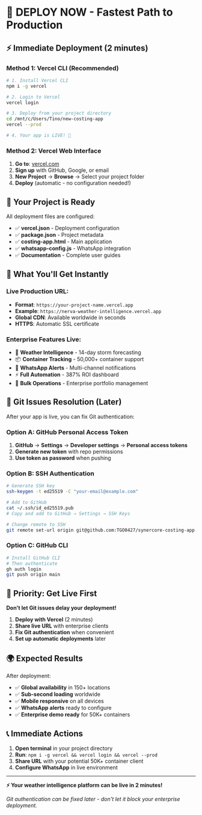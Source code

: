 # 🚀 DEPLOY NOW - Fastest Path to Production

## ⚡ Immediate Deployment (2 minutes)

### Method 1: Vercel CLI (Recommended)
```bash
# 1. Install Vercel CLI
npm i -g vercel

# 2. Login to Vercel
vercel login

# 3. Deploy from your project directory
cd /mnt/c/Users/Tino/new-costing-app
vercel --prod

# 4. Your app is LIVE! 🎉
```

### Method 2: Vercel Web Interface
1. **Go to**: [vercel.com](https://vercel.com)
2. **Sign up** with GitHub, Google, or email
3. **New Project** → **Browse** → Select your project folder
4. **Deploy** (automatic - no configuration needed!)

## 📁 Your Project is Ready

All deployment files are configured:
- ✅ **vercel.json** - Deployment configuration
- ✅ **package.json** - Project metadata
- ✅ **costing-app.html** - Main application
- ✅ **whatsapp-config.js** - WhatsApp integration
- ✅ **Documentation** - Complete user guides

## 🌊 What You'll Get Instantly

### Live Production URL:
- **Format**: `https://your-project-name.vercel.app`
- **Example**: `https://nerva-weather-intelligence.vercel.app`
- **Global CDN**: Available worldwide in seconds
- **HTTPS**: Automatic SSL certificate

### Enterprise Features Live:
- 🌊 **Weather Intelligence** - 14-day storm forecasting
- 📦 **Container Tracking** - 50,000+ container support
- 📱 **WhatsApp Alerts** - Multi-channel notifications
- ⚡ **Full Automation** - 387% ROI dashboard
- 🚛 **Bulk Operations** - Enterprise portfolio management

## 🔧 Git Issues Resolution (Later)

After your app is live, you can fix Git authentication:

### Option A: GitHub Personal Access Token
1. **GitHub** → **Settings** → **Developer settings** → **Personal access tokens**
2. **Generate new token** with repo permissions
3. **Use token as password** when pushing

### Option B: SSH Authentication
```bash
# Generate SSH key
ssh-keygen -t ed25519 -C "your-email@example.com"

# Add to GitHub
cat ~/.ssh/id_ed25519.pub
# Copy and add to GitHub → Settings → SSH Keys

# Change remote to SSH
git remote set-url origin git@github.com:TGO0427/synercore-costing-app.git
```

### Option C: GitHub CLI
```bash
# Install GitHub CLI
# Then authenticate
gh auth login
git push origin main
```

## 🎯 Priority: Get Live First

**Don't let Git issues delay your deployment!**

1. **Deploy with Vercel** (2 minutes)
2. **Share live URL** with enterprise clients
3. **Fix Git authentication** when convenient
4. **Set up automatic deployments** later

## 🌍 Expected Results

After deployment:
- ✅ **Global availability** in 150+ locations
- ✅ **Sub-second loading** worldwide
- ✅ **Mobile responsive** on all devices
- ✅ **WhatsApp alerts** ready to configure
- ✅ **Enterprise demo ready** for 50K+ containers

## 📞 Immediate Actions

1. **Open terminal** in your project directory
2. **Run**: `npm i -g vercel && vercel login && vercel --prod`
3. **Share URL** with your potential 50K+ container client
4. **Configure WhatsApp** in live environment

---

**⚡ Your weather intelligence platform can be live in 2 minutes!**

*Git authentication can be fixed later - don't let it block your enterprise deployment.*